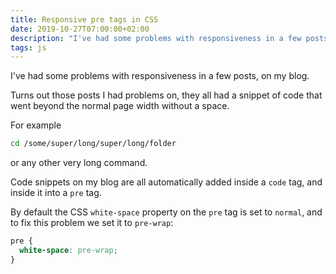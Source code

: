 ```yaml
---
title: Responsive pre tags in CSS
date: 2019-10-27T07:00:00+02:00
description: "I've had some problems with responsiveness in a few posts, on my blog. Turned out it was code snippets"
tags: js
---
```


I've had some problems with responsiveness in a few posts, on my blog.

Turns out those posts I had problems on, they all had a snippet of code that went beyond the normal page width without a space.

For example

```sh
cd /some/super/long/super/long/folder
```

or any other very long command.

Code snippets on my blog are all automatically added inside a `code` tag, and inside it into a `pre` tag.

By default the CSS `white-space` property on the `pre` tag is set to `normal`, and to fix this problem we set it to `pre-wrap`:

```css
pre {
  white-space: pre-wrap;
}
```
